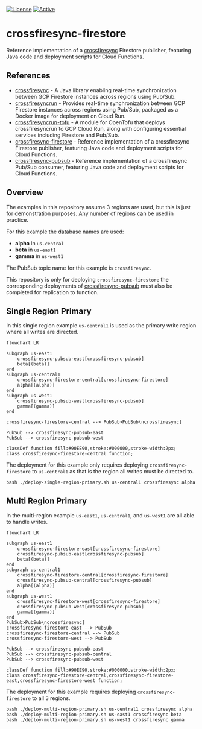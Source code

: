 [![License](https://img.shields.io/badge/License-Apache%202.0-blue.svg)](https://opensource.org/licenses/Apache-2.0) [![Active](https://img.shields.io/badge/Status-Active-green)](https://guide.unitvectorylabs.com/bestpractices/status/#active)

# crossfiresync-firestore

Reference implementation of a [crossfiresync](https://github.com/UnitVectorY-Labs/crossfiresync) Firestore publisher, featuring Java code and deployment scripts for Cloud Functions.

## References

- [crossfiresync](https://github.com/UnitVectorY-Labs/crossfiresync) - A Java library enabling real-time synchronization between GCP Firestore instances across regions using Pub/Sub.
- [crossfiresyncrun](https://github.com/UnitVectorY-Labs/crossfiresyncrun) - Provides real-time synchronization between GCP Firestore instances across regions using Pub/Sub, packaged as a Docker image for deployment on Cloud Run.
- [crossfiresyncrun-tofu](https://github.com/UnitVectorY-Labs/crossfiresyncrun-tofu) - A module for OpenTofu that deploys crossfiresyncrun to GCP Cloud Run, along with configuring essential services including Firestore and Pub/Sub.
- [crossfiresync-firestore](https://github.com/UnitVectorY-Labs/crossfiresync-firestore) - Reference implementation of a crossfiresync Firestore publisher, featuring Java code and deployment scripts for Cloud Functions.
- [crossfiresync-pubsub](https://github.com/UnitVectorY-Labs/crossfiresync-pubsub) - Reference implementation of a crossfiresync Pub/Sub consumer, featuring Java code and deployment scripts for Cloud Functions.

## Overview
The examples in this repository assume 3 regions are used, but this is just for demonstration purposes.  Any number of regions can be used in practice.

For this example the database names are used:

- **alpha** in `us-central`
- **beta** in `us-east1`
- **gamma** in `us-west1`

The PubSub topic name for this example is `crossfiresync`.

This repository is only for deploying `crossfiresync-firestore` the corresponding deployments of [crossfiresync-pubsub](https://github.com/UnitVectorY-Labs/crossfiresync-pubsub) must also be completed for replication to function.

## Single Region Primary

In this single region example `us-central1` is used as the primary write region where all writes are directed.

```mermaid
flowchart LR

subgraph us-east1
    crossfiresync-pubsub-east[crossfiresync-pubsub]
    beta[(beta)]
end
subgraph us-central1
    crossfiresync-firestore-central[crossfiresync-firestore]
    alpha[(alpha)]
end
subgraph us-west1
    crossfiresync-pubsub-west[crossfiresync-pubsub]
    gamma[(gamma)]
end

crossfiresync-firestore-central --> PubSub>PubSub\ncrossfiresync]

PubSub --> crossfiresync-pubsub-east
PubSub --> crossfiresync-pubsub-west

classDef function fill:#90EE90,stroke:#000000,stroke-width:2px;
class crossfiresync-firestore-central function;
```

The deployment for this example only requires deploying `crossfiresync-firestore` to `us-central1` as that is the region all writes must be directed to.

```
bash ./deploy-single-region-primary.sh us-central1 crossfiresync alpha
```

## Multi Region Primary

In the multi-region example `us-east1`, `us-central1`, and `us-west1` are all able to handle writes.

```mermaid
flowchart LR

subgraph us-east1
    crossfiresync-firestore-east[crossfiresync-firestore]
    crossfiresync-pubsub-east[crossfiresync-pubsub]
    beta[(beta)]
end
subgraph us-central1
    crossfiresync-firestore-central[crossfiresync-firestore]
    crossfiresync-pubsub-central[crossfiresync-pubsub]
    alpha[(alpha)]
end
subgraph us-west1
    crossfiresync-firestore-west[crossfiresync-firestore]
    crossfiresync-pubsub-west[crossfiresync-pubsub]
    gamma[(gamma)]
end
PubSub>PubSub\ncrossfiresync]
crossfiresync-firestore-east --> PubSub
crossfiresync-firestore-central --> PubSub
crossfiresync-firestore-west --> PubSub

PubSub --> crossfiresync-pubsub-east
PubSub --> crossfiresync-pubsub-central
PubSub --> crossfiresync-pubsub-west

classDef function fill:#90EE90,stroke:#000000,stroke-width:2px;
class crossfiresync-firestore-central,crossfiresync-firestore-east,crossfiresync-firestore-west function;
```

The deployment for this example requires deploying `crossfiresync-firestore` to all 3 regions.

```
bash ./deploy-multi-region-primary.sh us-central1 crossfiresync alpha
bash ./deploy-multi-region-primary.sh us-east1 crossfiresync beta
bash ./deploy-multi-region-primary.sh us-west1 crossfiresync gamma
```
